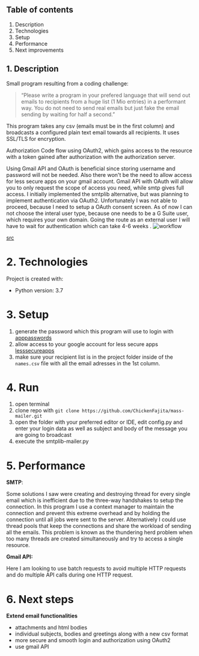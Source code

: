 ## Table of contents
1. Description
2. Technologies
3. Setup
4. Performance
5. Next improvements

## 1. Description
Small program resulting from a coding challenge: 
> “Please write a program in your prefered language that will send out emails to recipients from a huge list (1 Mio entries) in a performant way. You do not need to send real emails but just fake the email sending by waiting for half a second.”

This program takes any csv (emails must be in the first column) and broadcasts a configured plain text email towards all recipients. It uses SSL/TLS for encryption.

Authorization Code flow using OAuth2, which gains access to the resource with a token gained after authorization with the authorization server.

Using Gmail API and OAuth is beneficial since storing username and password will not be needed. Also there won't be the need to allow access for less secure apps on your gmail account. Gmail API with OAuth will allow you to only request the scope of access you need, while smtp gives full access.
I initially implemented the smtplib alternative, but was planning to implement authentication via OAuth2. Unfortunately I was not able to proceed, because I need to setup a OAuth consent screen.
As of now I can not choose the interal user type, because one needs to be a G Suite user, which requires your own domain. Going the route as an external user I will have to wait for authentication which can take 4-6 weeks
.
![workflow](https://miro.medium.com/max/1400/0*IsGZosgvxFHqNJYA.)

[src](https://miro.medium.com/max/1400/0*IsGZosgvxFHqNJYA.)

# 2. Technologies
Project is created with:
- Python version: 3.7

# 3. Setup
1. generate the password which this program will use to login with [apppasswords](https://myaccount.google.com/apppasswords)
2. allow access to your google account for less secure apps [lesssecureapps](https://myaccount.google.com/lessecureapps)
3. make sure your recipient list is in the project folder inside of the `names.csv` file with all the email adresses in the 1st column.

# 4. Run
1. open terminal
2. clone repo with `git clone https://github.com/ChickenFajita/mass-mailer.git`
3. open the folder with your preferred editor or IDE, edit config.py and enter your login data as well as subject and body of the message you are going to broadcast
4. execute the smtplib-mailer.py

# 5. Performance

**SMTP**:

Some solutions I saw were creating and destroying thread for every single email which is inefficient due to the three-way handshakes to setup the connection.
In this program I use a context manager to maintain the connection and prevent this extreme overhead and by holding the connection until all jobs were sent to the server.
Alternatively I could use thread pools that keep the connections and share the workload of sending all the emails. This problem is known as the thundering herd problem when too many threads are created simultaneously and try to access a single resource.

**Gmail API:**

Here I am looking to use batch requests to avoid multiple HTTP requests and do multiple API calls during one HTTP request.

# 6. Next steps

**Extend email functionalities**
- attachments and html bodies
- individual subjects, bodies and greetings along with a new csv format
- more secure and smooth login and authorization using OAuth2
- use gmail API
